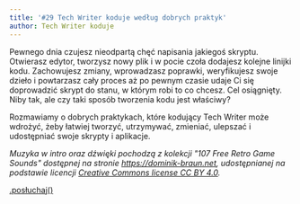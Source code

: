 ```yaml
---
title: '#29 Tech Writer koduje według dobrych praktyk'
author: Tech Writer koduje
---
```


Pewnego dnia czujesz nieodpartą chęć napisania jakiegoś skryptu. Otwierasz
edytor, tworzysz nowy plik i w pocie czoła dodajesz kolejne linijki kodu.
Zachowujesz zmiany, wprowadzasz poprawki, weryfikujesz swoje dzieło i powtarzasz
cały proces aż po pewnym czasie udaje Ci się doprowadzić skrypt do stanu, w
którym robi to co chcesz. Cel osiągnięty. Niby tak, ale czy taki sposób
tworzenia kodu jest właściwy?

Rozmawiamy o dobrych praktykach, które kodujący Tech Writer może wdrożyć, żeby
łatwiej tworzyć, utrzymywać, zmieniać, ulepszać i udostępniać swoje skrypty i
aplikacje.

_Muzyka w intro oraz dźwięki pochodzą z kolekcji "107 Free Retro Game Sounds"
dostępnej na stronie <https://dominik-braun.net>, udostępnianej na podstawie
licencji
[Creative Commons license CC BY 4.0](https://creativecommons.org/licenses/by/4.0/)._

<a class="brandButton" href="https://anchor.fm/docdeveloper/episodes/29-Tech-Writer-koduje-wedug-dobrych-praktyk-eubau2" target="_blank" rel="noopener noreferrer">.posłuchaj()</a>
